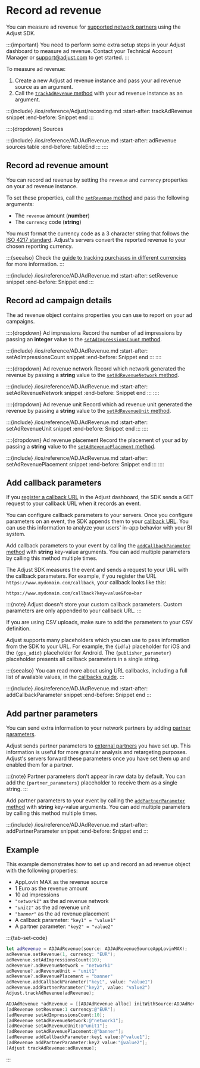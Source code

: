 # Record ad revenue

You can measure ad revenue for [supported network partners](https://help.adjust.com/en/article/ad-revenue) using the Adjust SDK.

:::{important}
You need to perform some extra setup steps in your Adjust dashboard to measure ad revenue. Contact your Technical Account Manager or <support@adjust.com> to get started.
:::

To measure ad revenue:

1. Create a new Adjust ad revenue instance and pass your ad revenue source as an argument.
2. Call the [`trackAdRevenue` method](#ios-trackadrevenue-invocation) with your ad revenue instance as an argument.

:::{include} /ios/reference/Adjust/recording.md
:start-after: trackAdRevenue snippet
:end-before: Snippet end
:::

::::{dropdown} Sources

:::{include} /ios/reference/ADJAdRevenue.md
:start-after: adRevenue sources table
:end-before: tableEnd
:::
::::

## Record ad revenue amount

You can record ad revenue by setting the `revenue` and `currency` properties on your ad revenue instance.

To set these properties, call the [`setRevenue` method](#ios-adjadrevenue-setrevenue-invocation) and pass the following arguments:

* The `revenue` amount (**number**)
* The `currency` code (**string**)

You must format the currency code as a 3 character string that follows the [ISO 4217 standard](https://www.iban.com/currency-codes). Adjust's servers convert the reported revenue to your chosen reporting currency. 

:::{seealso}
Check the [guide to tracking purchases in different currencies](https://help.adjust.com/en/article/currency-conversion) for more information.
:::

:::{include} /ios/reference/ADJAdRevenue.md
:start-after: setRevenue snippet
:end-before: Snippet end
:::

## Record ad campaign details

The ad revenue object contains properties you can use to report on your ad campaigns.

::::{dropdown} Ad impressions
Record the number of ad impressions by passing an **integer** value to the [`setAdImpressionsCount` method](#ios-setadimpressionscount-invocation).

:::{include} /ios/reference/ADJAdRevenue.md
:start-after: setAdImpressionsCount snippet
:end-before: Snippet end
:::
::::

::::{dropdown} Ad revenue network
Record which network generated the revenue by passing a **string** value to the [`setAdRevenueNetwork` method](#ios-setadrevenuenetwork-invocation).

:::{include} /ios/reference/ADJAdRevenue.md
:start-after: setAdRevenueNetwork snippet
:end-before: Snippet end
:::
::::

::::{dropdown} Ad revenue unit
Record which ad revenue unit generated the revenue by passing a **string** value to the [`setAdRevenueUnit` method](#ios-setadrevenueunit-invocation).

:::{include} /ios/reference/ADJAdRevenue.md
:start-after: setAdRevenueUnit snippet
:end-before: Snippet end
:::
::::

::::{dropdown} Ad revenue placement
Record the placement of your ad by passing a **string** value to the [`setAdRevenuePlacement` method](#ios-setadrevenueplacement-invocation).

:::{include} /ios/reference/ADJAdRevenue.md
:start-after: setAdRevenuePlacement snippet
:end-before: Snippet end
:::
::::

## Add callback parameters

If you [register a callback URL](https://help.adjust.com/en/article/best-practices-callbacks) in the Adjust dashboard, the SDK sends a GET request to your callback URL when it records an event.

You can configure callback parameters to your servers. Once you configure parameters on an event, the SDK appends them to your [callback URL](https://help.adjust.com/en/article/raw-data-exports). You can use this information to analyze your users' in-app behavior with your BI system.

Add callback parameters to your event by calling the [`addCallbackParameter` method](#ios-adjadrevenue-addcallbackparameter-invocation) with **string** key-value arguments. You can add multiple parameters by calling this method multiple times.

The Adjust SDK measures the event and sends a request to your URL with the callback parameters. For example, if you register the URL `https://www.mydomain.com/callback`, your callback looks like this:

```
https://www.mydomain.com/callback?key=value&foo=bar
```

:::{note}
Adjust doesn't store your custom callback parameters. Custom parameters are only appended to your callback URL.
:::

If you are using CSV uploads, make sure to add the parameters to your CSV definition.

Adjust supports many placeholders which you can use to pass information from the SDK to your URL. For example, the `{idfa}` placeholder for iOS and the `{gps_adid}` placeholder for Android. The `{publisher_parameter}` placeholder presents all callback parameters in a single string.

:::{seealso}
You can read more about using URL callbacks, including a full list of available values, in the [callbacks guide](https://help.adjust.com/en/article/callbacks).
:::

:::{include} /ios/reference/ADJAdRevenue.md
:start-after: addCallbackParameter snippet
:end-before: Snippet end
:::

## Add partner parameters

You can send extra information to your network partners by adding [partner parameters](https://help.adjust.com/en/article/advanced-event-setup#receive-custom-data-with-partner-parameters).

Adjust sends partner parameters to [external partners](https://help.adjust.com/en/article/integrated-partners) you have set up. This information is useful for more granular analysis and retargeting purposes. Adjust's servers forward these parameters once you have set them up and enabled them for a partner.

:::{note}
Partner parameters don't appear in raw data by default. You can add the `{partner_parameters}` placeholder to receive them as a single string.
:::

Add partner parameters to your event by calling the [`addPartnerParameter` method](#ios-adjadrevenue-addpartnerparameter-invocation) with **string** key-value arguments. You can add multiple parameters by calling this method multiple times.

:::{include} /ios/reference/ADJAdRevenue.md
:start-after: addPartnerParameter snippet
:end-before: Snippet end
:::

## Example

This example demonstrates how to set up and record an ad revenue object with the following properties:

* AppLovin MAX as the revenue source
* 1 Euro as the revenue amount
* 10 ad impressions
* *`"network1"`* as the ad revenue network
* *`"unit1"`* as the ad revenue unit
* *`"banner"`* as the ad revenue placement
* A callback parameter: `"key1" = "value1"`
* A partner parameter: `"key2" = "value2"`

:::{tab-set-code}

```swift
let adRevenue = ADJAdRevenue(source: ADJAdRevenueSourceAppLovinMAX);
adRevenue.setRevenue(1, currency: "EUR");
adRevenue.setAdImpressionsCount(10);
adRevenue?.adRevenueNetwork = "network1"
adRevenue?.adRevenueUnit = "unit1"
adRevenue?.adRevenuePlacement = "banner"
adRevenue.addCallbackParameter("key1", value: "value1")
adRevenue.addPartnerParameter("key2", value: "value2")
Adjust.trackAdRevenue(adRevenue);
```

```objective-c
ADJAdRevenue *adRevenue = [[ADJAdRevenue alloc] initWithSource:ADJAdRevenueSourceAppLovinMAX];
[adRevenue setRevenue:1 currency:@"EUR"];
[adRevenue setAdImpressionsCount:10];
[adRevenue setAdRevenueNetwork:@"network1"];
[adRevenue setAdRevenueUnit:@"unit1"];
[adRevenue setAdRevenuePlacement:@"banner"];
[adRevenue addCallbackParameter:key1 value:@"value1"];
[adRevenue addPartnerParameter:key2 value:"@value2"];
[Adjust trackAdRevenue:adRevenue];
```
:::
